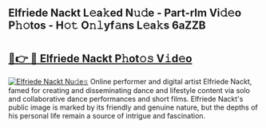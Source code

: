 ## Elfriede Nackt L𝚎a𝚔ed N𝚞𝚍e - Part-rlm Vi𝚍𝚎o P𝚑𝚘tos - H𝚘𝚝 O𝚗𝚕yf𝚊ns L𝚎a𝚔s 6aZZB

# <h2><a href="http://kf196do.oniu.top/?m=Elfriede+Nackt">🔗👉 🔴 Elfriede Nackt P𝚑ot𝚘𝚜 V𝚒d𝚎o</a></h2>

[![Elfriede Nackt Nu𝚍e𝚜](https://i.imgur.com/0qMVB7G.gif)](http://kf196do.oniu.top/?m=Elfriede+Nackt)
Online performer and digital artist Elfriede Nackt, famed for creating and disseminating dance and lifestyle content via solo and collaborative dance performances and short films. Elfriede Nackt's public image is marked by its friendly and genuine nature, but the depths of his personal life remain a source of intrigue and fascination.  
